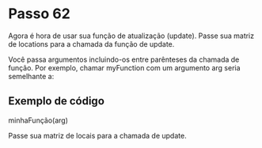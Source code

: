 # Passo 62

Agora é hora de usar sua função de atualização (update). Passe sua matriz de locations para a chamada da função de update.

Você passa argumentos incluindo-os entre parênteses da chamada de função. Por exemplo, chamar myFunction com um argumento arg seria semelhante a:

## Exemplo de código

minhaFunção(arg)

Passe sua matriz de locais para a chamada de update.